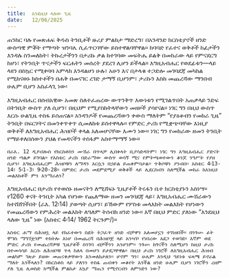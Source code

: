 ```yaml
---
title:  እንደዚህ ላለው ጊዜ
date:   12/06/2025
---
```




ጠንከር ባሉ የመጽሐፍ ቅዱስ ትንቢቶች ዙሪያ ምልከታ ማድረግ፣ በአንዳንድ ክርስቲያኖች ዘንድ ውስጣዊ ምቾት የማጣት ዝንባሌ ሲፈጥርባቸው ይስተዋልባቸዋል። ከባባድ የፈተና ወቅቶች ከፊታችን እንዳሉ ስንመለከት፣ ትኩረታችንን በታሪኩ ቃል ከተገባው መፍትሔ ይልቅ በመከራው ላይ የምናደርግ ከሆነ፣ የትንቢት ጥናታችን ፍርሐትን መሰረት ያደረገ ሊሆን ይችላል። እግዚአብሔር የወደፊቱን—ላይ ላዩን በስኳር የሚቀባባ አምላክ እንዳልሆነ ሁሉ፣ አሁን እና በታላቁ ተጋድሎ መገባደጃ መካከል የሚከናወኑ ክስተቶችን በሐቅ በመናገር ረገድ ታማኝ ቢሆንም፣ ታሪኩን እስከ መጨረሻው ማንበብ ሁሌም ቢሆን አስፈላጊ ነው፡

እግዚአብሔር በሰብአዊው አመጽ ስለተፈጠረው ውጥንቅጥ እውነቱን የሚገልጥበት አጠቃላይ ንድፍ በትንቢት ውስጥ ያለ ሲሆን፣ በዚህም የሚያስከትላቸውን መዘዞች ያሳየናል። ነገር ግን በዚህ ውስጥ እርሱ ሁልጊዜ ተስፋ ይሰጠናል። አንዳንዶች የመጨረሻውን ቀውስ ማለትም “የያዕቆብን የመከራ ጊዜ” ትንቢት በፍርሃትና በመንቀጥቀጥ ሲመለከቱ ይስተዋላሉ። የምድር ታሪክ የሚቋጭባቸው እነዚያ ወቅቶች ለእግዚአብሔር ሕዝቦች ቀላል አለመሆናቸው እሙን ነው። ነገር ግን የመከራው ዘመን ትንቢት የማይቀለበሰውን ያህል የመዳናችን ተስፋም አስተማማኝ ነው።

`በራእ. 12 ዲያብሎስ የክርስቶስን ሙሽራ በጥላቻ ሊበቀላት ቢያሳድዳትም፣ ነገር ግን እግዚአብሔር ያድናት ዘንድ ጣልቃ ይገባል። የአስቴር ታሪክ በድራማው ውስጥ ወሳኝ ሚና የምትጫወተውን ቆንጆ ንግሥት የያዘ ሲሆን፣ እግዚአብሔርም ሕዝቦቹን ለማዳን እርሷን በኃይል ይጠቀምባታል። ጥቅሶቹን ያንብቡ፡ አስቴር 4፡13-14፣ 5፡1-3፣ 9፡20-28። በምድር ታሪክ መደምደሚያ ወቅቶች ላይ ሊደርስብን ስለሚችል መከራ ከእነዚህ መልእክቶች ምን እንማራለን?`

እግዚአብሔር በታሪክ የተወሰኑ ዘመናትን ለሚሸፍኑ ጊዜያቶች ትሩፋን ቤተ ክርስቲያኑን አስነሣ። የ1260 ቀናት ትንቢት አካል የሆነው የጨለማው ዘመን መገባደጃ ላይ፣ እግዚአብሔር ሙሽራውን ከተሸሸገችበት (ራእ. 12፡14) ያወጣት ሲሆን፣ ይኸውም የሦስቱ መላእክት መልእክት የሆነውን የመጨረሻውን የምሕረት መልእክት ለዓለም ትሰብክ ዘንድ ነው። እኛ በዚህ ምድር ያለነው “እንደዚህ ላለው ጊዜ” ነው (አስቴር 4፡14/ 1962 ትርጉም/)።

`አስቴር ሐማ በሕዝቧ ላይ የከፈተውን ስደት ትጋፈጥ ዘንድ ብቻዋን አለመሆኗን ተገነዘበች። በንጉሡ ፊት ሞገስ ማግኘቷንም ተከትሎ እነሆ በመጨረሻ በሕዝቦቿ ላይ አንዣቦ የነበረው አደጋ ተወገደ። እኛም ወደ ምድር ታሪክ የመጨረሻዎቹ ጊዜያቶች ስንገባ ብቻችንን አንሆንም። ንጉሡ ከጎናችን ስለሚሆን ከዚህ ታሪክ በተመሳሳይ እርሱ ለሕዝቦቹ ጥላ ከለላ በመሆን ይታደጋቸዋል። በዚህ ታሪክ ነገሮች ለእግዚአብሔር ሕዝብ መልካም ገጽታ ይዘው መጠናቀቃቸውን እንመለከታለን። ሆኖም ግን፣ ሁሌም እንዲህ ዓይነቱ ፍጻሜ ይኖራል ማለት እንችላለን? በክርስቶስ ላይ ያለንን ተስፋ ጠብቀን መቆየት እንችል ዘንድ ሁሌም ቢሆን ነገሮችን ረዘም ያለ ጊዜ ሊወስድ ከሚችል ምልከታ አኳያ ማጤን የሚኖርብን ለምንድን ነው?`